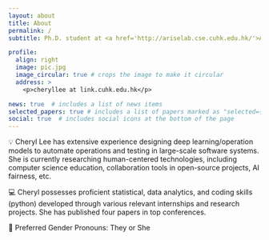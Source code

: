 ```yaml
---
layout: about
title: About
permalink: /
subtitle: Ph.D. student at <a href='http://ariselab.cse.cuhk.edu.hk/'>ARISE Lab</a>, Department of Computer Science and Engineering, CUHK.

profile:
  align: right
  image: pic.jpg
  image_circular: true # crops the image to make it circular
  address: >
    <p>cheryllee at link.cuhk.edu.hk</p>

news: true  # includes a list of news items
selected_papers: true # includes a list of papers marked as "selected={true}"
social: true  # includes social icons at the bottom of the page
---
```


💡 Cheryl Lee has extensive experience designing deep learning/operation models to automate operations and testing in large-scale software systems. She is currently researching human-centered technologies, including computer science education, collaboration tools in open-source projects, AI fairness, etc.

💻 Cheryl possesses proficient statistical, data analytics, and coding skills (python) developed through various relevant internships and research projects. She has published four papers in top conferences.

🌈 Preferred Gender Pronouns: They or She

<!-- ☀️ **Cheryl is actively looking for internships concerning FinTech or quantitative finance based on ML/DL.** -->
